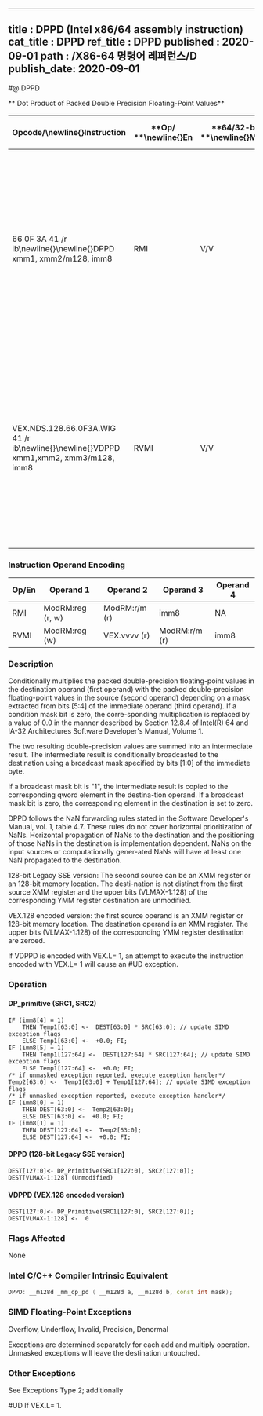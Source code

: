 ----------------------------
title : DPPD (Intel x86/64 assembly instruction)
cat_title : DPPD
ref_title : DPPD
published : 2020-09-01
path : /X86-64 명령어 레퍼런스/D
publish_date: 2020-09-01
----------------------------
#@ DPPD

** Dot Product of Packed Double Precision Floating-Point Values**

|**Opcode/**\newline{}**Instruction**|**Op/ **\newline{}**En**|**64/32-bit **\newline{}**Mode**|**CPUID **\newline{}**Feature **\newline{}**Flag**|**Description**|
|------------------------------------|------------------------|--------------------------------|--------------------------------------------------|---------------|
|66 0F 3A 41 /r ib\newline{}\newline{}DPPD xmm1, xmm2/m128, imm8|RMI|V/V|SSE4_1|Selectively multiply packed DP floating-point values from xmm1 with packed DP floating-point values from xmm2, add and selectively store the packed DP floating-point values to xmm1.|
|VEX.NDS.128.66.0F3A.WIG 41 /r ib\newline{}\newline{}VDPPD xmm1,xmm2, xmm3/m128, imm8|RVMI|V/V|AVX|Selectively multiply packed DP floating-point values from xmm2 with packed DP floating-point values from xmm3, add and selectively store the packed DP floating-point values to xmm1.|
### Instruction Operand Encoding


|Op/En|Operand 1|Operand 2|Operand 3|Operand 4|
|-----|---------|---------|---------|---------|
|RMI|ModRM:reg (r, w)|ModRM:r/m (r)|imm8|NA|
|RVMI|ModRM:reg (w)|VEX.vvvv (r)|ModRM:r/m (r)|imm8|
### Description


Conditionally multiplies the packed double-precision floating-point values in the destination operand (first operand) with the packed double-precision floating-point values in the source (second operand) depending on a mask extracted from bits [5:4] of the immediate operand (third operand). If a condition mask bit is zero, the corre-sponding multiplication is replaced by a value of 0.0 in the manner described by Section 12.8.4 of Intel(R) 64 and IA-32 Architectures Software Developer's Manual, Volume 1.

The two resulting double-precision values are summed into an intermediate result. The intermediate result is conditionally broadcasted to the destination using a broadcast mask specified by bits [1:0] of the immediate byte. 

If a broadcast mask bit is "1", the intermediate result is copied to the corresponding qword element in the destina-tion operand. If a broadcast mask bit is zero, the corresponding element in the destination is set to zero.

DPPD follows the NaN forwarding rules stated in the Software Developer's Manual, vol. 1, table 4.7. These rules do not cover horizontal prioritization of NaNs. Horizontal propagation of NaNs to the destination and the positioning of those NaNs in the destination is implementation dependent. NaNs on the input sources or computationally gener-ated NaNs will have at least one NaN propagated to the destination.

128-bit Legacy SSE version: The second source can be an XMM register or an 128-bit memory location. The desti-nation is not distinct from the first source XMM register and the upper bits (VLMAX-1:128) of the corresponding YMM register destination are unmodified.

VEX.128 encoded version: the first source operand is an XMM register or 128-bit memory location. The destination operand is an XMM register. The upper bits (VLMAX-1:128) of the corresponding YMM register destination are zeroed.

If VDPPD is encoded with VEX.L= 1, an attempt to execute the instruction encoded with VEX.L= 1 will cause an #UD exception.


### Operation
#### DP_primitive (SRC1, SRC2)
```info-verb
IF (imm8[4] = 1) 
    THEN Temp1[63:0] <-  DEST[63:0] * SRC[63:0]; // update SIMD exception flags
    ELSE Temp1[63:0] <-  +0.0; FI;
IF (imm8[5] = 1) 
    THEN Temp1[127:64] <-  DEST[127:64] * SRC[127:64]; // update SIMD exception flags
    ELSE Temp1[127:64] <-  +0.0; FI;
/* if unmasked exception reported, execute exception handler*/
Temp2[63:0] <-  Temp1[63:0] + Temp1[127:64]; // update SIMD exception flags
/* if unmasked exception reported, execute exception handler*/
IF (imm8[0] = 1) 
    THEN DEST[63:0] <-  Temp2[63:0];
    ELSE DEST[63:0] <-  +0.0; FI;
IF (imm8[1] = 1) 
    THEN DEST[127:64] <-  Temp2[63:0];
    ELSE DEST[127:64] <-  +0.0; FI;
```
#### DPPD (128-bit Legacy SSE version)
```info-verb
DEST[127:0]<- DP_Primitive(SRC1[127:0], SRC2[127:0]);
DEST[VLMAX-1:128] (Unmodified)
```
#### VDPPD (VEX.128 encoded version)
```info-verb
DEST[127:0]<- DP_Primitive(SRC1[127:0], SRC2[127:0]);
DEST[VLMAX-1:128] <-  0
```
### Flags Affected


None


### Intel C/C++ Compiler Intrinsic Equivalent

```cpp
DPPD: __m128d _mm_dp_pd ( __m128d a, __m128d b, const int mask);
```
### SIMD Floating-Point Exceptions


Overflow, Underflow, Invalid, Precision, Denormal

Exceptions are determined separately for each add and multiply operation. Unmasked exceptions will leave the destination untouched.

### Other Exceptions


See Exceptions Type 2; additionally

#UD If VEX.L= 1.

